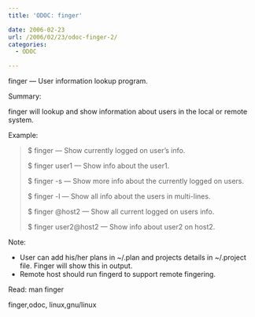 ```yaml
---
title: 'ODOC: finger'

date: 2006-02-23
url: /2006/02/23/odoc-finger-2/
categories:
  - ODOC

---
```

finger &#8212; User information lookup program.

Summary:

finger will lookup and show information about users in the local or remote system.

Example:

> $ finger &#8212; Show currently logged on user&#8217;s info.
> 
> $ finger user1 &#8212; Show info about the user1.
> 
> $ finger -s &#8212; Show more info about the currently logged on users.
> 
> $ finger -l &#8212; Show all info about the users in multi-lines.
> 
> $ finger @host2 &#8212; Show all current logged on users info.
> 
> $ finger user2@host2 &#8212; Show info about user2 on host2.

Note:

  * User can add his/her plans in ~/.plan and projects details in ~/.project file. Finger will show this in output.
  * Remote host should run fingerd to support remote fingering.

Read: man finger

<tags>finger,odoc, linux,gnu/linux</tags>